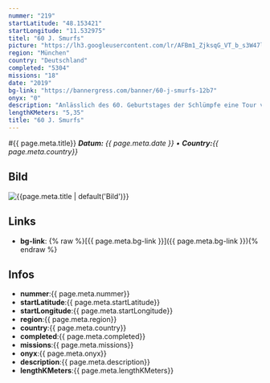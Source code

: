 ```yaml
---
nummer: "219"
startLatitude: "48.153421"
startLongitude: "11.532975"
titel: "60 J. Smurfs"
picture: "https://lh3.googleusercontent.com/lr/AFBm1_ZjksqG_VT_b_s3W47lR2wfTA-blMGNFVyP7C7iI_rLmPsISSG6dIFKBxtgJsIhH1jsvf6bpuHLi6uE4OCwJwigsWQiTE0ArT-UocqUSu9bhv0AeERrQcjiiPq9zfyxURIipbfxDgedvfsni6boF6JITgpaCJs_zKJ6ImKqoHHwxwmHG_NwECnxJMvDYTImCKBpUIxF_TWw6X6RA0ZDw-IKuBd7yLyJtiR_TM_ehysZ5BnG8wQlkoFxplOTPDs0_kAHXOd2lB95wOFg6l0EQKrO3MUawoWV5eZjU6lTEP3kXGWy7Hy6Ysuy2Ewhdn7Y2sG0yG5cu5lPp81CyVlZpKN8lHYV3icGY_Du130jZbjC1Nf_3vggsRKIt9mbd8CbWLP9IgvPs-CDPDbaaABAXsYLM9uhhDcfEqg6xRkhzRrzQEAYpdSRlQqe_r-fPAq4BPAOqMKGvo0jBPLpSjT49preH0whHZOMvE2BG4sqKOAOoeCfx3VVpfLm2sNtu9re_9eL3BJOfZZDV-xOBg-ZB0evWZsH3vhXIE3L5ZVhMU7fnG2vnltuMLzuW921_mpa-bJgDks8Jkf_SAnU-yA8-62M0COxSlZSiFAXYcds7Ot8J8uavfnLcZUp4GirqnzQLcE21Od3tQz8Va1iKfy8-MCP79WBzEdefyOfYO76qOGhiK0WBdNCIr6cfi_M604s121OchmeUyPbSu4vxZhau5VBOxhiBYW6GRkqnjkvkOnNGyBzfIz9weQmWVhY1f6raHyvwoE2DYpdez4WXRQBIedqdtkpW8CJWmrKC-lBuhwh_dn72ALTKcn_OmTR-ddJOi8YKMJ4tJbOGm1dgBDdXzRfsDnrWjp2KyLY"
region: "München"
country: "Deutschland"
completed: "5304"
missions: "18"
date: "2019"
bg-link: "https://bannergress.com/banner/60-j-smurfs-12b7"
onyx: "0"
description: "Anlässlich des 60. Geburtstages der Schlümpfe eine Tour vom Rotkreuzplatz zum Königsplatz\ndie Schlümpfe sind von mir selbst fotografiert und stammen aus meiner Sammlung"
lengthKMeters: "5,35"
title: "60 J. Smurfs"
---
```


#{{ page.meta.title}}
_**Datum:** {{ page.meta.date }} • **Country:**{{ page.meta.country}}_

## Bild
![{{page.meta.title | default('Bild')}}]({{page.meta.picture}})

## Links
- **bg-link**: {% raw %}[{{ page.meta.bg-link }}]({{ page.meta.bg-link }}){% endraw %}

## Infos
- **nummer**:{{ page.meta.nummer}}
- **startLatitude**:{{ page.meta.startLatitude}}
- **startLongitude**:{{ page.meta.startLongitude}}
- **region**:{{ page.meta.region}}
- **country**:{{ page.meta.country}}
- **completed**:{{ page.meta.completed}}
- **missions**:{{ page.meta.missions}}
- **onyx**:{{ page.meta.onyx}}
- **description**:{{ page.meta.description}}
- **lengthKMeters**:{{ page.meta.lengthKMeters}}

